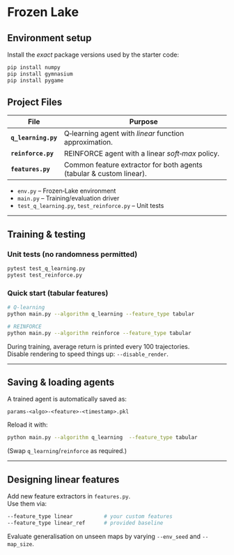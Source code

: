# Frozen Lake

## Environment setup

Install the _exact_ package versions used by the starter code:

```bash
pip install numpy
pip install gymnasium
pip install pygame
```

## Project Files

| File                | Purpose                                                             |
| ------------------- | ------------------------------------------------------------------- |
| **`q_learning.py`** | Q‑learning agent with _linear_ function approximation.              |
| **`reinforce.py`**  | REINFORCE agent with a linear _soft‑max_ policy.                    |
| **`features.py`**   | Common feature extractor for both agents (tabular & custom linear). |

- `env.py` – Frozen‑Lake environment
- `main.py` – Training/​evaluation driver
- `test_q_learning.py`, `test_reinforce.py` – Unit tests

---

## Training & testing

### Unit tests (no randomness permitted)

```bash
pytest test_q_learning.py
pytest test_reinforce.py
```

### Quick start (tabular features)

```bash
# Q‑learning
python main.py --algorithm q_learning --feature_type tabular

# REINFORCE
python main.py --algorithm reinforce --feature_type tabular
```

During training, average return is printed every 100 trajectories.  
Disable rendering to speed things up: `--disable_render`.

---

## Saving & loading agents

A trained agent is automatically saved as:

```
params-<algo>-<feature>-<timestamp>.pkl
```

Reload it with:

```bash
python main.py --algorithm q_learning  --feature_type tabular                --evaluate --load_params path/to/params.pkl
```

(Swap `q_learning`/`reinforce` as required.)

---

## Designing **linear** features

Add new feature extractors in `features.py`.  
Use them via:

```bash
--feature_type linear          # your custom features
--feature_type linear_ref      # provided baseline
```

Evaluate generalisation on unseen maps by varying `--env_seed` and `--map_size`.

